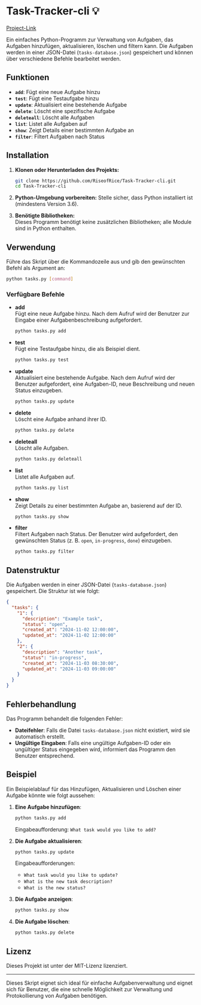 # Task-Tracker-cli 💡

[Project-Link](https://roadmap.sh/projects/task-tracker)

Ein einfaches Python-Programm zur Verwaltung von Aufgaben, das Aufgaben hinzufügen, aktualisieren, löschen und filtern kann. Die Aufgaben werden in einer JSON-Datei (`tasks-database.json`) gespeichert und können über verschiedene Befehle bearbeitet werden.

## Funktionen

- **`add`**: Fügt eine neue Aufgabe hinzu
- **`test`**: Fügt eine Testaufgabe hinzu
- **`update`**: Aktualisiert eine bestehende Aufgabe
- **`delete`**: Löscht eine spezifische Aufgabe
- **`deleteall`**: Löscht alle Aufgaben
- **`list`**: Listet alle Aufgaben auf
- **`show`**: Zeigt Details einer bestimmten Aufgabe an
- **`filter`**: Filtert Aufgaben nach Status

## Installation

1. **Klonen oder Herunterladen des Projekts:**

   ```bash
   git clone https://github.com/RiseofRice/Task-Tracker-cli.git
   cd Task-Tracker-cli
   ```

2. **Python-Umgebung vorbereiten:**
   Stelle sicher, dass Python installiert ist (mindestens Version 3.6).

3. **Benötigte Bibliotheken:**  
   Dieses Programm benötigt keine zusätzlichen Bibliotheken; alle Module sind in Python enthalten.

## Verwendung

Führe das Skript über die Kommandozeile aus und gib den gewünschten Befehl als Argument an:

```bash
python tasks.py [command]
```

### Verfügbare Befehle

- **add**  
  Fügt eine neue Aufgabe hinzu. Nach dem Aufruf wird der Benutzer zur Eingabe einer Aufgabenbeschreibung aufgefordert.

  ```bash
  python tasks.py add
  ```

- **test**  
  Fügt eine Testaufgabe hinzu, die als Beispiel dient.

  ```bash
  python tasks.py test
  ```

- **update**  
  Aktualisiert eine bestehende Aufgabe. Nach dem Aufruf wird der Benutzer aufgefordert, eine Aufgaben-ID, neue Beschreibung und neuen Status einzugeben.

  ```bash
  python tasks.py update
  ```

- **delete**  
  Löscht eine Aufgabe anhand ihrer ID.

  ```bash
  python tasks.py delete
  ```

- **deleteall**  
  Löscht alle Aufgaben.

  ```bash
  python tasks.py deleteall
  ```

- **list**  
  Listet alle Aufgaben auf.

  ```bash
  python tasks.py list
  ```

- **show**  
  Zeigt Details zu einer bestimmten Aufgabe an, basierend auf der ID.

  ```bash
  python tasks.py show
  ```

- **filter**  
  Filtert Aufgaben nach Status. Der Benutzer wird aufgefordert, den gewünschten Status (z. B. `open`, `in-progress`, `done`) einzugeben.

  ```bash
  python tasks.py filter
  ```

## Datenstruktur

Die Aufgaben werden in einer JSON-Datei (`tasks-database.json`) gespeichert. Die Struktur ist wie folgt:

```json
{
  "tasks": {
    "1": {
      "description": "Example task",
      "status": "open",
      "created_at": "2024-11-02 12:00:00",
      "updated_at": "2024-11-02 12:00:00"
    },
    "2": {
      "description": "Another task",
      "status": "in-progress",
      "created_at": "2024-11-03 08:30:00",
      "updated_at": "2024-11-03 09:00:00"
    }
  }
}
```

## Fehlerbehandlung

Das Programm behandelt die folgenden Fehler:

- **Dateifehler**: Falls die Datei `tasks-database.json` nicht existiert, wird sie automatisch erstellt.
- **Ungültige Eingaben**: Falls eine ungültige Aufgaben-ID oder ein ungültiger Status eingegeben wird, informiert das Programm den Benutzer entsprechend.

## Beispiel

Ein Beispielablauf für das Hinzufügen, Aktualisieren und Löschen einer Aufgabe könnte wie folgt aussehen:

1. **Eine Aufgabe hinzufügen**:

   ```bash
   python tasks.py add
   ```

   Eingabeaufforderung: `What task would you like to add?`

2. **Die Aufgabe aktualisieren**:

   ```bash
   python tasks.py update
   ```

   Eingabeaufforderungen:

   - `What task would you like to update?`
   - `What is the new task description?`
   - `What is the new status?`

3. **Die Aufgabe anzeigen**:

   ```bash
   python tasks.py show
   ```

4. **Die Aufgabe löschen**:
   ```bash
   python tasks.py delete
   ```

## Lizenz

Dieses Projekt ist unter der MIT-Lizenz lizenziert.

---

Dieses Skript eignet sich ideal für einfache Aufgabenverwaltung und eignet sich für Benutzer, die eine schnelle Möglichkeit zur Verwaltung und Protokollierung von Aufgaben benötigen.
